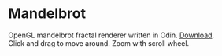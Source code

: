 # Mandelbrot
OpenGL mandelbrot fractal renderer written in Odin. [Download](https://github.com/TonikHorkel/mandelbrot/releases).<br/>
Click and drag to move around. Zoom with scroll wheel.
